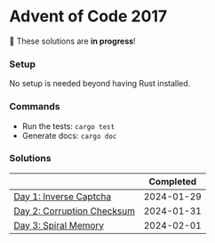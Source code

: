 # Advent of Code 2017

📝 These solutions are **in progress**!


### Setup

No setup is needed beyond having Rust installed.


### Commands

* Run the tests: `cargo test`
* Generate docs: `cargo doc`


### Solutions

&nbsp;                                                      | Completed
----------------------------------------------------------- | :--------:
[Day 1: Inverse Captcha](src/day01)                         | 2024-01-29
[Day 2: Corruption Checksum](src/day02)                     | 2024-01-31
[Day 3: Spiral Memory](src/day03)                           | 2024-02-01
